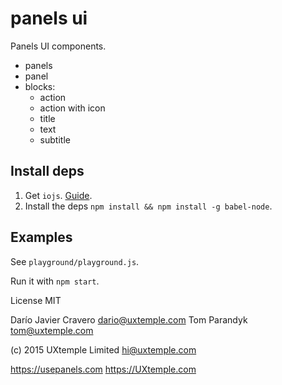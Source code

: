 # panels ui

Panels UI components.

- panels
- panel
- blocks:
  - action
  - action with icon
  - title
  - text
  - subtitle

## Install deps

1. Get `iojs`. [Guide](https://gist.github.com/dariocravero/8db219777b277c29fc06).
2. Install the deps `npm install && npm install -g babel-node`.

## Examples

See `playground/playground.js`.

Run it with `npm start`.


License MIT

Darío Javier Cravero <dario@uxtemple.com>
Tom Parandyk <tom@uxtemple.com>

(c) 2015 UXtemple Limited <hi@uxtemple.com>

https://usepanels.com
https://UXtemple.com
